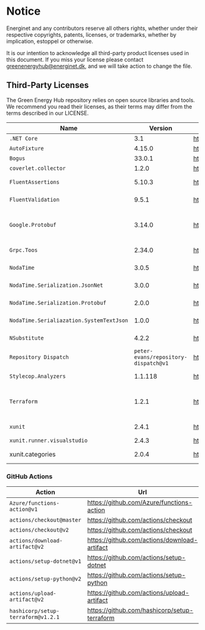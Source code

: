 # Notice

Energinet and any contributors reserve all others rights, whether under their respective copyrights, patents, licenses, or trademarks, whether by implication, estoppel or otherwise.

It is our intention to acknowledge all third-party product licenses used in this document. If you miss your license please contact greenenergyhub@energinet.dk, and we will take action to change the file.

## Third-Party Licenses

The Green Energy Hub repository relies on open source libraries and tools. We recommend you read their licenses, as their terms may differ from the terms described in our LICENSE.

| Name                                     | Version                              | Url                                                                          | License                                                                                       |
| ---------------------------------------- | ------------------------------------ | ---------------------------------------------------------------------------- | --------------------------------------------------------------------------------------------- |
| `.NET Core`                              | 3.1                                  | <https://dotnet.microsoft.com/download/dotnet/3.1>                           | MIT                                                                                           |
| `AutoFixture`                            | 4.15.0                               | <https://www.nuget.org/packages/AutoFixture/4.15.0>                          | MIT                                                                                           |
| `Bogus`                                  | 33.0.1                               | <https://www.nuget.org/packages/Bogus/33.0.1>                                | MIT                                                                                           |
| `coverlet.collector`                     | 1.2.0                                | <https://www.nuget.org/packages/coverlet.collector/1.2.0>                    | MIT                                                                                           |
| `FluentAssertions`                       | 5.10.3                               | <https://www.nuget.org/packages/FluentAssertions/5.10.3>                     | Apache-2.0                                                                                    |
| `FluentValidation`                       | 9.5.1                                | <https://www.nuget.org/packages/FluentValidation/9.5.1>                      | Apache-2.0                                                                                    |
| `Google.Protobuf`                        | 3.14.0                               | <https://www.nuget.org/packages/Google.Protobuf/3.14.0>                      | [Copyright 2008 Google Inc.](https://github.com/protocolbuffers/protobuf/blob/master/LICENSE) |
| `Grpc.Toos`                              | 2.34.0                               | <https://www.nuget.org/packages/Grpc.Tools/2.34.0>                           | Apache-2.0                                                                                    |
| `NodaTime`                               | 3.0.5                                | <https://www.nuget.org/packages/NodaTime/3.0.5>                              | Apache-2.0                                                                                    |
| `NodaTime.Serialization.JsonNet`         | 3.0.0                                | <https://www.nuget.org/packages/NodaTime.Serialization.JsonNet/3.0.0>        | Apache-2.0                                                                                    |
| `NodaTime.Serialization.Protobuf`        | 2.0.0                                | <https://www.nuget.org/packages/NodaTime.Serialization.Protobuf/2.0.0>       | Apache-2.0                                                                                    |
| `NodaTime.Serialiazation.SystemTextJson` | 1.0.0                                | <https://www.nuget.org/packages/NodaTime.Serialization.SystemTextJson/1.0.0> | Apache-2.0                                                                                    |
| `NSubstitute`                            | 4.2.2                                | <https://www.nuget.org/packages/NSubstitute/4.2.2>                           | BSD-3-Clause                                                                                  |
| `Repository Dispatch`                    | `peter-evans/repository-dispatch@v1` | <https://github.com/peter-evans/repository-dispatch>                         | MIT                                                                                           |
| `Stylecop.Analyzers`                     | 1.1.118                              | <https://www.nuget.org/packages/StyleCop.Analyzers/1.1.118>                  | Apache 2.0                                                                                    |
| `Terraform`                              | 1.2.1                                | <https://terraform.io>                                                       | Mozilla Public License 2.0                                                                    |
| `xunit`                                  | 2.4.1                                | <https://www.nuget.org/packages/xunit/2.4.1>                                 | Apache-2.0                                                                                    |
| `xunit.runner.visualstudio`              | 2.4.3                                | <https://www.nuget.org/packages/xunit.runner.visualstudio/2.4.3>             | MIT                                                                                           |
|  xunit.categories                        | 2.0.4                                | <https://www.nuget.org/packages/xunit.categories/2.0.4>                      | Apache-2. |

### GitHub Actions

| Action                             | Url                                            | License |
| ---------------------------------- | ---------------------------------------------- | ------- |
| `Azure/functions-action@v1`        | <https://github.com/Azure/functions-action>    | MIT     |
| `actions/checkout@master`          | <https://github.com/actions/checkout>          | MIT     |
| `actions/checkout@v2`              | <https://github.com/actions/checkout>          | MIT     |
| `actions/download-artifact@v2`     | <https://github.com/actions/download-artifact> | MIT     |
| `actions/setup-dotnet@v1`          | <https://github.com/actions/setup-dotnet>      | MIT     |
| `actions/setup-python@v2`          | <https://github.com/actions/setup-python>      | MIT     |
| `actions/upload-artifact@v2`       | <https://github.com/actions/upload-artifact>   | MIT     |
| `hashicorp/setup-terraform@v1.2.1` | <https://github.com/hashicorp/setup-terraform> | MPL-2.0 |
